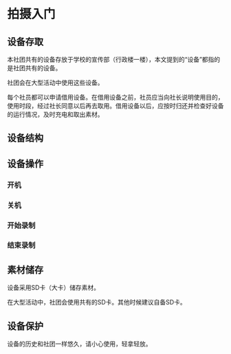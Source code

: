 # 拍摄入门

## 设备存取

本社团共有的设备存放于学校的宣传部（行政楼一楼），本文提到的“设备”都指的是社团共有的设备。

社团会在大型活动中使用这些设备。

每个社员都可以申请借用设备。在借用设备之前，社员应当向社长说明使用目的，使用时段，经过社长同意以后再去取用。借用设备以后，应按时归还并检查好设备的运行情况，及时充电和取出素材。

## 设备结构

## 设备操作

### 开机

### 关机

### 开始录制

### 结束录制

## 素材储存

设备采用SD卡（大卡）储存素材。

在大型活动中，社团会使用共有的SD卡。其他时候建议自备SD卡。

## 设备保护

设备的历史和社团一样悠久，请小心使用，轻拿轻放。